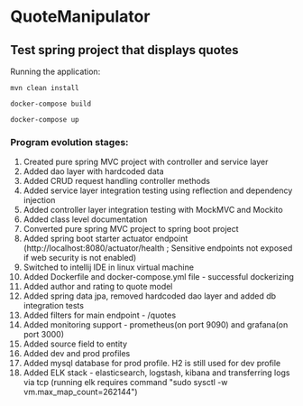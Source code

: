 # QuoteManipulator

## Test spring project that displays quotes 

Running the application:
```
mvn clean install

docker-compose build

docker-compose up
```

### Program evolution stages:

1) Created pure spring MVC project with controller and service layer 
2) Added dao layer with hardcoded data
3) Added CRUD request handling controller methods
4) Added service layer integration testing using reflection and dependency injection 
5) Added controller layer integration testing with MockMVC and Mockito 
6) Added class level documentation
7) Converted pure spring MVC project to spring boot project
8) Added spring boot starter actuator endpoint (http://localhost:8080/actuator/health ; Sensitive endpoints not exposed if web security is not enabled)
9) Switched to intellij IDE in linux virtual machine
10) Added Dockerfile and docker-compose.yml file - successful dockerizing
11) Added author and rating to quote model
12) Added spring data jpa, removed hardcoded dao layer and added db integration tests
13) Added filters for main endpoint - /quotes
14) Added monitoring support - prometheus(on port 9090) and grafana(on port 3000) 
15) Added source field to entity 
16) Added dev and prod profiles
17) Added mysql database for prod profile. H2 is still used for dev profile
18) Added ELK stack - elasticsearch, logstash, kibana and transferring logs via tcp (running elk requires command "sudo sysctl -w vm.max_map_count=262144")